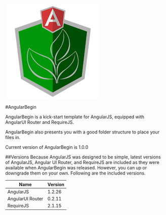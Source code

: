 ![](ass/img/AngularBeginLogo.png?raw=true)

#AngularBegin

AngularBegin is a kick-start template for AngularJS, equipped with AngularUI Router and RequireJS.

AngularBegin also presents you with a good folder structure to place your files in.

Current version of AngularBegin is 1.0.0

##Versions
Because AngularJS was designed to be simple, latest versions of AngularJS, Angular UI Router, and RequireJS are included as they were available when AngularBegin was released. However, you can up or downgrade them on your own. Following are the included versions.

| Name             | Version |
|------------------|---------|
| AngularJS        | 1.2.26  |
| AngularUI Router | 0.2.11  |
| RequireJS        | 2.1.15  |
